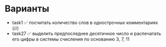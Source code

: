 # Варианты
- task1   ✅ посчитать количество слов в однострочных комментариях (//)
- task27  ✅ выделить предпоследнее десятичное число и распечатать его цифры в системы счисления по основанию 3, 7, 11

